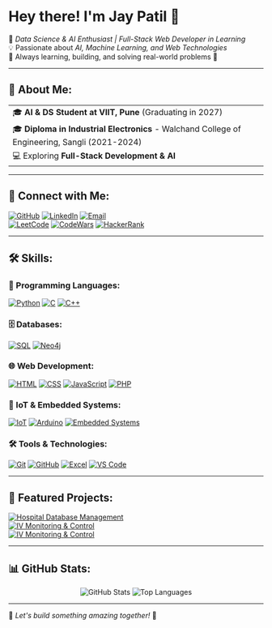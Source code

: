 # Hey there! I'm Jay Patil 👋

🚀 *Data Science & AI Enthusiast | Full-Stack Web Developer in Learning*  
💡 Passionate about *AI, Machine Learning, and Web Technologies*  
🎯 Always learning, building, and solving real-world problems 🚀  

---

## 📌 About Me:
<table>
  <tr>
    <td>🎓 <b>AI & DS Student at VIIT, Pune</b> (Graduating in 2027)</td>
  </tr>
  <tr>
    <td>🎓 <b>Diploma in Industrial Electronics</b> - Walchand College of Engineering, Sangli (2021-2024)</td>
  </tr>
  <tr>
    <td>💻 Exploring <b>Full-Stack Development & AI</b></td>
  </tr>
</table>

---

## 🔗 Connect with Me:
[![GitHub](https://img.shields.io/badge/GitHub-181717?style=for-the-badge&logo=github&logoColor=white)](https://github.com/JayPatil165)  [![LinkedIn](https://img.shields.io/badge/LinkedIn-0077B5?style=for-the-badge&logo=linkedin&logoColor=white)](https://www.linkedin.com/in/jay-patil-4ab857326/)  [![Email](https://img.shields.io/badge/Gmail-D14836?logo=gmail&logoColor=white&style=for-the-badge)](mailto:patiljay32145@gmail.com)  
[![LeetCode](https://img.shields.io/badge/LeetCode-FFA116?logo=leetcode&logoColor=black&style=for-the-badge)](https://leetcode.com/u/JayPatil165/)  [![CodeWars](https://img.shields.io/badge/CodeWars-B1361E?logo=codewars&logoColor=white&style=for-the-badge)](https://www.codewars.com/users/JayPatil165)  [![HackerRank](https://img.shields.io/badge/HackerRank-2EC866?logo=hackerrank&logoColor=white&style=for-the-badge)](https://www.hackerrank.com/profile/patiljay32145)  

---

## 🛠 Skills:

### 🚀 Programming Languages:
[![Python](https://img.shields.io/badge/Python-3776AB?logo=python&logoColor=white&style=for-the-badge)](https://www.python.org/)  [![C](https://img.shields.io/badge/C-A8B9CC?logo=c&logoColor=white&style=for-the-badge)](https://en.wikipedia.org/wiki/C_(programming_language))  [![C++](https://img.shields.io/badge/C++-00599C?logo=c%2B%2B&logoColor=white&style=for-the-badge)](https://isocpp.org/) 

### 🗄️ Databases:
[![SQL](https://img.shields.io/badge/SQL-4479A1?logo=mysql&logoColor=white&style=for-the-badge)](https://www.mysql.com/)  [![Neo4j](https://img.shields.io/badge/Neo4j-008CC1?logo=neo4j&logoColor=white&style=for-the-badge)](https://neo4j.com/)  

### 🌐 Web Development:
[![HTML](https://img.shields.io/badge/HTML-E34F26?logo=html5&logoColor=white&style=for-the-badge)](https://developer.mozilla.org/en-US/docs/Web/HTML)  [![CSS](https://img.shields.io/badge/CSS-1572B6?logo=css3&logoColor=white&style=for-the-badge)](https://developer.mozilla.org/en-US/docs/Web/CSS)  [![JavaScript](https://img.shields.io/badge/JavaScript-F7DF1E?logo=javascript&logoColor=black&style=for-the-badge)](https://developer.mozilla.org/en-US/docs/Web/JavaScript)  [![PHP](https://img.shields.io/badge/PHP-777BB4?logo=php&logoColor=white&style=for-the-badge)](https://www.php.net/)  

### 🔌 IoT & Embedded Systems:
[![IoT](https://img.shields.io/badge/IoT-FF5733?logo=raspberrypi&logoColor=white&style=for-the-badge)](https://www.raspberrypi.org/)  [![Arduino](https://img.shields.io/badge/Arduino-00979D?logo=arduino&logoColor=white&style=for-the-badge)](https://www.arduino.cc/)  [![Embedded Systems](https://img.shields.io/badge/Embedded%20Systems-2C3E50?logo=embeddedc&logoColor=white&style=for-the-badge)](https://en.wikipedia.org/wiki/Embedded_system)  

### 🛠 Tools & Technologies:
[![Git](https://img.shields.io/badge/Git-F05032?logo=git&logoColor=white&style=for-the-badge)](https://git-scm.com/)  [![GitHub](https://img.shields.io/badge/GitHub-181717?logo=github&logoColor=white&style=for-the-badge)](https://github.com/) [![Excel](https://img.shields.io/badge/Excel-217346?logo=microsoft-excel&logoColor=white&style=for-the-badge)](https://www.microsoft.com/en-us/microsoft-365/excel)
 [![VS Code](https://img.shields.io/badge/VS%20Code-007ACC?logo=visual-studio-code&logoColor=white&style=for-the-badge)](https://code.visualstudio.com/)  

---

## 🎡 Featured Projects:
[![Hospital Database Management](https://img.shields.io/badge/GitHub-Hospital-DBMS-181717?logo=github&logoColor=white&style=for-the-badge)](https://github.com/JayPatil165/Hospital-Database-Management-Using-php)  
[![IV Monitoring & Control](https://img.shields.io/badge/GitHub-IV-Monitoring-and-Control-181717?logo=github&logoColor=white&style=for-the-badge)](https://github.com/JayPatil165/IV-Monitoring-and-Control)  
[![IV Monitoring & Control](https://img.shields.io/badge/GitHub-Wildlife-Call-Management-Dashboard-181717?logo=github&logoColor=white&style=for-the-badge)](https://github.com/JayPatil165/Wildlife-Call-Management)  


---

## 📊 GitHub Stats:

<p align="center">
  <img src="https://github-readme-stats.vercel.app/api?username=JayPatil165&show_icons=true&theme=onedark&hide_border=true" alt="GitHub Stats" />
  <img src="https://github-readme-stats.vercel.app/api/top-langs/?username=JayPatil165&layout=compact&theme=onedark&hide_border=true" alt="Top Languages" />
</p>

---

🔹 *Let's build something amazing together!* 🚀
